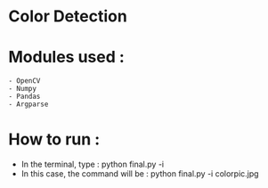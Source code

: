 # Color Detection

# Modules used : 
    - OpenCV
    - Numpy
    - Pandas
    - Argparse

# How to run : 

- In the terminal, type : python final.py -i <name of picture>
- In this case, the command will be : python final.py -i colorpic.jpg